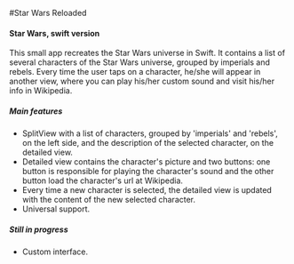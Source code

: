#Star Wars Reloaded
#### Star Wars, swift version ####
This small app recreates the Star Wars universe in Swift. It contains a list of several characters of the Star Wars universe, grouped by imperials and rebels. Every time the user taps on a character, he/she will appear in another view, where you can play his/her custom sound and visit his/her info in Wikipedia.

##### Main features #####
* SplitView with a list of characters, grouped by 'imperials' and 'rebels', on the left side, and the description of the selected character, on the detailed view.
* Detailed view contains the character's picture and two buttons: one button is responsible for playing the character's sound and the other button load the character's url at Wikipedia.
* Every time a new character is selected, the detailed view is updated with the content of the new selected character.
* Universal support.

##### Still in progress #####
* Custom interface.